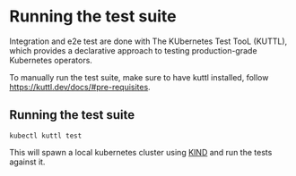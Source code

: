 # Running the test suite

Integration and e2e test are done with The KUbernetes Test TooL (KUTTL), which provides a declarative approach to testing production-grade Kubernetes operators.

To manually run the test suite, make sure to have kuttl installed, follow https://kuttl.dev/docs/#pre-requisites.

## Running the test suite

```shell
kubectl kuttl test 
```

This will spawn a local kubernetes cluster using [KIND](https://github.com/kubernetes-sigs/kind) and run the tests against it.